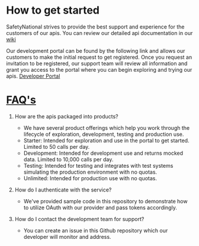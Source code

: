 
# How to get started 
SafetyNational strives to provide the best support and experience for the customers of our apis.  You can review our detailed api documentation in our <a href="https://github.com/SafetyNationalPublic/apis/wiki">wiki</a> 

Our development portal can be found by the following link and allows our customers to make the initial request to get registered. Once you request an invitation to be registered, our support team will review all information and grant you access to the portal where you can begin exploring and trying our apis. 
<a href="https://api-sandbox-cus.developer.azure-api.net/">Developer Portal</a>  

#  <a href="https://api-sandbox-cus.developer.azure-api.net/faqs#hzECc">FAQ's</a> 
1. How are the apis packaged into products?
   - We have several product offerings which help you work through the lifecycle of exploration, development, testing and production use. 
   - Starter: Intended for exploration and use in the portal to get started. Limited to 50 calls per day.
   - Development: Intended for development use and returns mocked data.  Limited to 10,000 calls per day.
   - Testing: Intended for testing and integrates with test systems simulating the production environment with no quotas.
   - Unlimited: Intended for production use with no quotas.  

2. How do I authenticate with the service?
   - We've provided sample code in this repository to demonstrate how to utilize OAuth with our provider and pass tokens accordingly.
   
3. How do I contact the development team for support?
   - You can create an issue in this Github repository which our developer will monitor and address.

